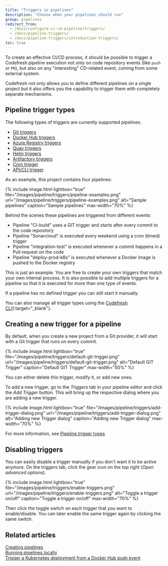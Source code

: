```yaml
---
title: "Triggers in pipelines"
description: "Choose when your pipelines should run"
group: pipelines
redirect_from:
  - /docs/configure-ci-cd-pipeline/triggers/
  - /docs/pipeline-triggers/
  - /docs/pipeline-triggers/introduction-triggers/
toc: true
---
```



To create an effective CI/CD process, it should be possible to trigger a Codefresh pipeline execution not only on code repository events (like `push` or `PR`), but also on any "interesting" CD-related event, coming from some external system.

Codefresh not only allows you to define different pipelines on a single project but it also offers you the capability to trigger them with completely separate mechanisms.


## Pipeline trigger types

The following types of triggers are currently supported pipelines:

* [Git triggers](git-triggers)
* [Docker Hub triggers](dockerhub-triggers)
* [Azure Registry triggers](azure-triggers)
* [Quay triggers](quay-triggers)
* [Helm triggers](helm-triggers)
* [Artifactory triggers](jfrog-triggers)
* [Cron trigger](cron-triggers)
* [API/CLI trigger]({{site.baseurl}}/docs/integrations/codefresh-api/)

As an example, this project contains four pipelines:

{% include image.html
lightbox="true"
file="/images/pipeline/triggers/pipeline-examples.png"
url="/images/pipeline/triggers/pipeline-examples.png"
alt="Sample pipelines"
caption="Sample pipelines"
max-width="70%"
%}

Behind the scenes these pipelines are triggered from different events:

* Pipeline "CI-build" uses a GIT trigger and starts after every commit to the code repository
* Pipeline "Sonarcloud" is executed every weekend using a cron (timed) trigger
* Pipeline "integration-test" is executed whenever a commit happens in a Pull request on the code
* Pipeline "deploy-prod-k8s" is executed whenever a Docker image is pushed to the Docker registry

This is just an example. You are free to create your own triggers that match your own internal process.
It is also possible to add multiple triggers for a pipeline so that it is executed for more than one type of events.

If a pipeline has no defined trigger you can still start it manually.

You can also manage all trigger types using the [Codefresh CLI](https://codefresh-io.github.io/cli/triggers/){:target="\_blank"}.



## Creating a new trigger for a pipeline

By default, when you create a new project from a Git provider, it will start with a Git trigger that runs on every commit.

{% include image.html
lightbox="true"
file="/images/pipeline/triggers/default-git-trigger.png"
url="/images/pipeline/triggers/default-git-trigger.png"
alt="Default GIT Trigger"
caption="Default GIT Trigger"
max-width="50%"
%}

You can either delete this trigger, modify it, or add new ones.

To add a new trigger, go to the *Triggers* tab in your pipeline editor and click the *Add Trigger* button. This will bring up the respective dialog where you are adding a new trigger.

{% include image.html
lightbox="true"
file="/images/pipeline/triggers/add-trigger-dialog.png"
url="/images/pipeline/triggers/add-trigger-dialog.png"
alt="Adding new Trigger dialog"
caption="Adding new Trigger dialog"
max-width="70%"
%}

For more information, see [Pipeline trigger types](#pipeline-trigger-types)


## Disabling triggers

You can easily disable a trigger manually if you don't want it to be active anymore.
On the triggers tab, click the gear icon on the top right (*Open advanced options*).

{% include image.html
lightbox="true"
file="/images/pipeline/triggers/enable-triggers.png"
url="/images/pipeline/triggers/enable-triggers.png"
alt="Toggle a trigger on/off"
caption="Toggle a trigger on/off"
max-width="70%"
%}


Then click the toggle switch on each trigger that you want to enable/disable. You can later enable the same trigger again
by clicking the same switch.

## Related articles
[Creating pipelines]({{site.baseurl}}/docs/pipelines/pipelines/)  
[Running pipelines locally]({{site.baseurl}}/docs/pipelines/running-pipelines-locally/)  
[Trigger a Kubernetes deployment from a Docker Hub push event]({{site.baseurl}}/docs//example-catalog/cd-examples/trigger-a-k8s-deployment-from-docker-registry/)
